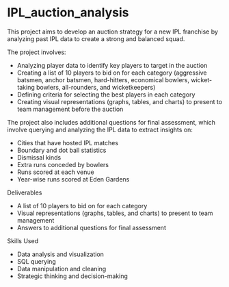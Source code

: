 # IPL_auction_analysis

This project aims to develop an auction strategy for a new IPL franchise by analyzing past IPL data to create a strong and balanced squad. 

The project involves:
- Analyzing player data to identify key players to target in the auction
- Creating a list of 10 players to bid on for each category (aggressive batsmen, anchor batsmen, hard-hitters, economical bowlers, wicket-taking bowlers, all-rounders, and wicketkeepers)
- Defining criteria for selecting the best players in each category
- Creating visual representations (graphs, tables, and charts) to present to team management before the auction

The project also includes additional questions for final assessment, which involve querying and analyzing the IPL data to extract insights on:
- Cities that have hosted IPL matches
- Boundary and dot ball statistics
- Dismissal kinds
- Extra runs conceded by bowlers
- Runs scored at each venue
- Year-wise runs scored at Eden Gardens

Deliverables
- A list of 10 players to bid on for each category
- Visual representations (graphs, tables, and charts) to present to team management
- Answers to additional questions for final assessment

Skills Used
- Data analysis and visualization
- SQL querying
- Data manipulation and cleaning
- Strategic thinking and decision-making 
